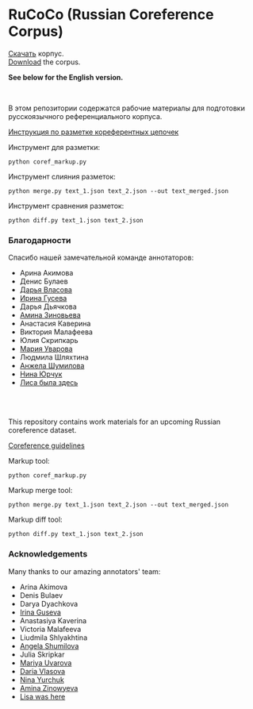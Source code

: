 # RuCoCo (Russian Coreference Corpus)

[Скачать](https://github.com/vdobrovolskii/rucoco/releases) корпус. \
[Download](https://github.com/vdobrovolskii/rucoco/releases) the corpus.

**See below for the English version.**

</br>

В этом репозитории содержатся рабочие материалы для подготовки русскоязычного референциального корпуса.

[Инструкция по разметке кореферентных цепочек](coreference_guidelines.md)

Инструмент для разметки:

    python coref_markup.py

Инструмент слияния разметок:

    python merge.py text_1.json text_2.json --out text_merged.json
    
Инструмент сравнения разметок:

    python diff.py text_1.json text_2.json

### Благодарности
Спасибо нашей замечательной команде аннотаторов:
* Арина Акимова
* Денис Булаев
* [Дарья Власова](https://github.com/Dariavld)
* [Ирина Гусева](https://github.com/irinaguseva)
* Дарья Дьячкова
* [Амина Зиновьева](https://github.com/AminaZi)
* Анастасия Каверина
* Виктория Малафеева
* Юлия Скрипкарь
* [Мария Уварова](https://github.com/marie-uvarova)
* Людмила Шляхтина
* [Анжела Шумилова](https://github.com/AngelaShumilova)
* [Нина Юрчук](https://github.com/Satynth)
* [Лиса была здесь](https://github.com/xiaoliska)


</br>
</br>

This repository contains work materials for an upcoming Russian coreference dataset.

[Coreference guidelines](coreference_guidelines.md)

Markup tool:

    python coref_markup.py

Markup merge tool:

    python merge.py text_1.json text_2.json --out text_merged.json
    
Markup diff tool:

    python diff.py text_1.json text_2.json
    
### Acknowledgements
Many thanks to our amazing annotators' team:
* Arina Akimova
* Denis Bulaev
* Darya Dyachkova
* [Irina Guseva](https://github.com/irinaguseva)
* Anastasiya Kaverina
* Victoria Malafeeva
* Liudmila Shlyakhtina
* [Angela Shumilova](https://github.com/AngelaShumilova)
* Julia Skripkar
* [Mariya Uvarova](https://github.com/marie-uvarova)
* [Daria Vlasova](https://github.com/Dariavld)
* [Nina Yurchuk](https://github.com/Satynth)
* [Amina Zinowyeva](https://github.com/AminaZi)
* [Lisa was here](https://github.com/xiaoliska)
